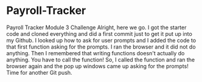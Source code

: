 # Payroll-Tracker
Payroll Tracker Module 3 Challenge
Alright, here we go. I got the starter code and cloned everything and did a first commit just to get it put up into my Github. 
I looked up how to ask for user prompts and I added the code to that first function asking for the prompts. I ran the browser and it did not do anything. Then I remembered that writing functions doesn't actually do anything. You have to call the function! So, I called the function and ran the browser again and the pop up windows came up asking for the prompts! Time for another Git push. 